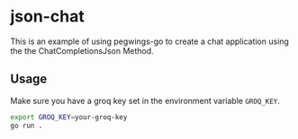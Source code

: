 # json-chat

This is an example of using pegwings-go to create a chat application using the the ChatCompletionsJson Method.

## Usage

Make sure you have a groq key set in the environment variable `GROQ_KEY`.

```bash
export GROQ_KEY=your-groq-key
go run .
```
